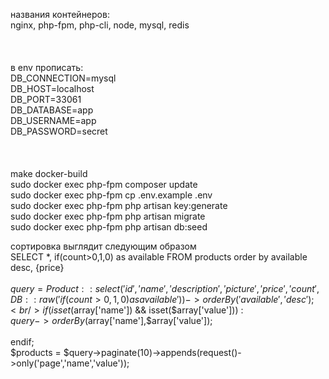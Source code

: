 названия контейнеров:<br/>
nginx, php-fpm, php-cli, node, mysql, redis<br/>
<br/><br/><br/>
в env прописать:<br/>
DB_CONNECTION=mysql<br/>
DB_HOST=localhost<br/>
DB_PORT=33061<br/>
DB_DATABASE=app<br/>
DB_USERNAME=app<br/>
DB_PASSWORD=secret<br/>
<br/><br/><br/>
make docker-build<br/>
sudo docker exec php-fpm composer update<br/>
sudo docker exec php-fpm cp .env.example .env<br/>
sudo docker exec php-fpm php artisan key:generate<br/>
sudo docker exec php-fpm php artisan migrate<br/>
sudo docker exec php-fpm php artisan db:seed<br/>

сортировка выглядит следующим образом<br/>
SELECT *, if(count>0,1,0) as available FROM products order by available desc, {price}<br/>
<br/>
$query = Product::select('id','name','description','picture','price','count',DB::raw('if(count>0,1,0) as available'))
	->orderBy('available','desc');<br/>
if(isset($array['name']) && isset($array['value'])) :<br/>
	$query->orderBy($array['name'],$array['value']);	<br/>		
endif;<br/>
$products = $query->paginate(10)->appends(request()->only('page','name','value'));<br/>

